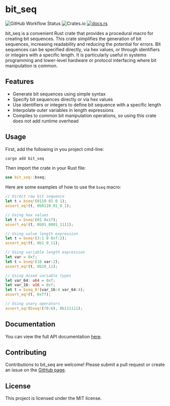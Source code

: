 # bit_seq

![GitHub Workflow Status](https://img.shields.io/github/actions/workflow/status/Jozott00/bit_seq/tests.yml?style=flat-square)
![Crates.io](https://img.shields.io/crates/v/bit_seq?logo=rust&style=flat-square)
[<img alt="docs.rs" src="https://img.shields.io/badge/docs.rs-bit_seq-66c2a5?style=flat-square&labelColor=555555&logo=docs.rs">](https://docs.rs/bit_seq)

bit_seq is a convenient Rust crate that provides a procedural macro for creating bit sequences. This crate simplifies
the
generation of bit sequences, increasing readability and reducing the potential for errors. Bit sequences can be
specified directly, via hex values, or through identifiers or integers with a specific length. It is particularly useful
in systems programming and lower-level hardware or protocol interfacing where bit manipulation is common.

## Features

- Generate bit sequences using simple syntax
- Specify bit sequences directly or via hex values
- Use identifiers or integers to define bit sequence with a specific length
- Interpolate outer variables in length expressions
- Compiles to common bit manipulation operations, so using this crate does not add runtime overhead

## Usage

First, add the following in you project cmd-line:

```bash
cargo add bit_seq
```

Then import the crate in your Rust file:

```rust
use bit_seq::bseq;
```

Here are some examples of how to use the `bseq` macro:

```rust
// Direct raw bit sequence
let t = bseq!(0110 01 0 1);
assert_eq!(t, 0b0110_01_0_1);

// Using hex values
let t = bseq!(01 0x1f);
assert_eq!(t, 0b01_0001_1111);

// Using value length expression
let t = bseq!(3:1 0 0xf:2);
assert_eq!(t, 0b1_0_11);

// Using variable length expression
let var = 0xf;
let t = bseq!(10 var:2);
assert_eq!(t, 0b10_11);

// Using mixed variable types
let var_64: u64 = 0xf;
let var_16: u16 = 0xf;
let t = bseq_8!(var_16:4 var_64:4);
assert_eq!(t, 0xff);

// Using unary operators 
assert_eq!(bseq!(!0:6), 0b111111);
```

## Documentation

You can view the full API documentation [here](https://docs.rs/bit_seq).

## Contributing

Contributions to bit_seq are welcome! Please submit a pull request or create an issue on
the [GitHub page](https://github.com/Jozott00/bit_seq).

## License

This project is licensed under the MIT license.
